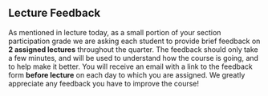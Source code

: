 Lecture Feedback
-
As mentioned in lecture today, as a small portion of your section participation grade we are asking each student to provide brief feedback on **2 assigned lectures** throughout the quarter.  The feedback should only take a few minutes, and will be used to understand how the course is going, and to help make it better.  You will receive an email with a link to the feedback form **before lecture** on each day to which you are assigned.  We greatly appreciate any feedback you have to improve the course!